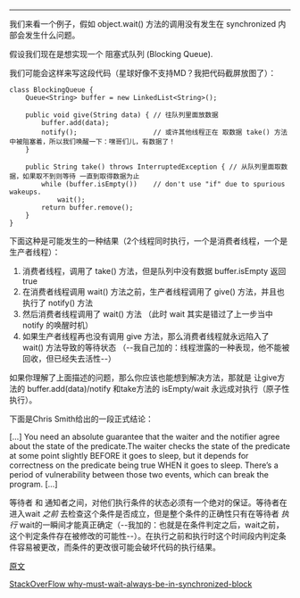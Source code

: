 #### 

-----

我们来看一个例子，假如 object.wait() 方法的调用没有发生在 synchronized 内部会发生什么问题。

假设我们现在是想实现一个 阻塞式队列 (Blocking Queue).

我们可能会这样来写这段代码（星球好像不支持MD？我把代码截屏放图了）：
```
class BlockingQueue {
    Queue<String> buffer = new LinkedList<String>();

    public void give(String data) { // 往队列里面放数据
        buffer.add(data);
        notify();                   // 或许其他线程正在 取数据 take() 方法中被阻塞着，所以我们唤醒一下：嘿哥们儿，有数据了！
    }

    public String take() throws InterruptedException { // 从队列里面取数据，如果取不到则等待 一直到取得数据为止
        while (buffer.isEmpty())    // don't use "if" due to spurious wakeups.
            wait();
        return buffer.remove();
    }
}
```

下面这种是可能发生的一种结果（2个线程同时执行，一个是消费者线程，一个是生产者线程）：
1. 消费者线程，调用了 take() 方法，但是队列中没有数据 buffer.isEmpty 返回true
2. 在消费者线程调用 wait() 方法之前，生产者线程调用了 give() 方法，并且也执行了 notify() 方法
3. 然后消费者线程调用了 wait() 方法 （此时 wait 其实是错过了上一步当中 notify 的唤醒时机）
4. 如果生产者线程再也没有调用 give 方法，那么消费者线程就永远陷入了 wait() 方法导致的等待状态 （--我自己加的：线程泄露的一种表现，他不能被回收，但已经失去活性--）

如果你理解了上面描述的问题，那么你应该也能想到解决方法，那就是 让give方法的 buffer.add(data)/notify 和take方法的 isEmpty/wait 永远成对执行（原子性执行）。

下面是Chris Smith给出的一段正式结论：

>
[…] You need an absolute guarantee that the waiter and the notifier agree about the state of the predicate.The waiter checks the state of the predicate at some point slightly BEFORE it goes to sleep, but it depends for correctness on the predicate being true WHEN it goes to sleep. There’s a period of vulnerability between those two events, which can break the program. […]

>>
等待者 和 通知者之间，对他们执行条件的状态必须有一个绝对的保证。等待者在进入wait *之前* 去检查这个条件是否成立，但是整个条件的正确性只有在等待者 *执行* wait的一瞬间才能真正确定（--我加的：也就是在条件判定之后，wait之前，这个判定条件存在被修改的可能性--）。在执行之前和执行时这个时间段内判定条件容易被更改，而条件的更改很可能会破坏代码的执行结果。


[原文](https://programming.guide/java/why-wait-must-be-in-synchronized.html)

[StackOverFlow why-must-wait-always-be-in-synchronized-block](https://stackoverflow.com/a/2779674/853191)

